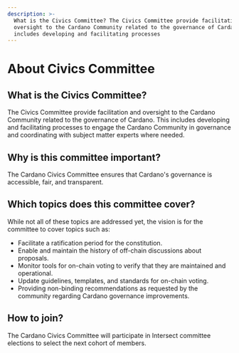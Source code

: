 ```yaml
---
description: >-
  What is the Civics Committee? The Civics Committee provide facilitation and
  oversight to the Cardano Community related to the governance of Cardano. This
  includes developing and facilitating processes
---
```


# About Civics Committee

## What is the Civics Committee?

The Civics Committee provide facilitation and oversight to the Cardano Community related to the governance of Cardano. This includes developing and facilitating processes to engage the Cardano Community in governance and coordinating with subject matter experts where needed.

## Why is this committee important?

The Cardano Civics Committee ensures that Cardano's governance is accessible, fair, and transparent.

## Which topics does this committee cover?

While not all of these topics are addressed yet, the vision is for the committee to cover topics such as:

* Facilitate a ratification period for the constitution.
* Enable and maintain the history of off-chain discussions about proposals.
* Monitor tools for on-chain voting to verify that they are maintained and operational.
* Update guidelines, templates, and standards for on-chain voting.
* Providing non-binding recommendations as requested by the community regarding Cardano governance improvements.

## How to join?

The Cardano Civics Committee will participate in Intersect committee elections to select the next cohort of members.
